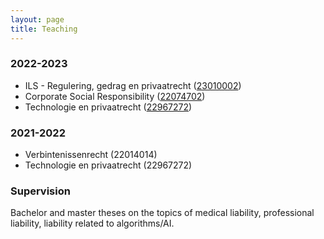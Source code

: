```yaml
---
layout: page
title: Teaching
---
```



### 2022-2023

- ILS - Regulering, gedrag en privaatrecht ([23010002](https://studiegids.universiteitleiden.nl/courses/113979/ils-regulering-gedrag-en-privaatrecht))
- Corporate Social Responsibility ([22074702](https://studiegids.universiteitleiden.nl/courses/110803/corporate-social-responsibility))
- Technologie en privaatrecht ([22967272](https://studiegids.universiteitleiden.nl/courses/114988/technologie-en-privaatrecht))


### 2021-2022

- Verbintenissenrecht (22014014)
- Technologie en privaatrecht (22967272)


### Supervision

Bachelor and master theses on the topics of medical liability, professional liability, liability related to algorithms/AI.